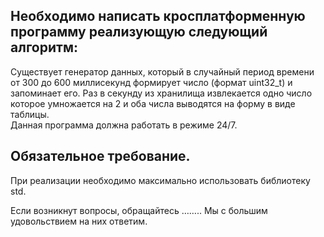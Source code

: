 ## Необходимо написать кросплатформенную программу реализующую следующий алгоритм:

Существует генератор данных, который в случайный период времени от 300 до 600 миллисекунд формирует число (формат uint32_t) и запоминает его. Раз в секунду из  хранилища извлекается одно число которое умножается на 2 и оба числа выводятся на форму в виде таблицы.  
Данная программа должна работать в режиме 24/7. 

## Обязательное требование. 
При реализации необходимо максимально использовать библиотеку std.

Если возникнут вопросы, обращайтесь ……..  Мы с большим удовольствием на них ответим.
